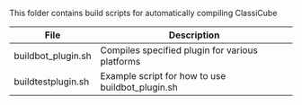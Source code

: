 This folder contains build scripts for automatically compiling ClassiCube

|File|Description|
|--------|-------|
|buildbot_plugin.sh | Compiles specified plugin for various platforms |
|buildtestplugin.sh | Example script for how to use buildbot_plugin.sh  | 